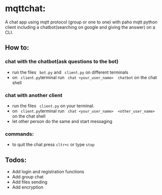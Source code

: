 # mqttchat:
A chat app using mqtt protocol (group or one to one) with paho mqtt python client
including a chatbot(searching on google and giving the answer) on a CLI.

## How to:

### chat with the chatbot(ask questions to the bot)
 * run the files ``` bot.py``` and ``` client.py``` on different terminals
 * on ``` client.py```terminal  run  ``` chat <your_user_name>  chatbot``` on the chat shell


### chat  with another client
  * run the files ``` client.py``` on your terminal.
  * on ``` client.py```terminal  run  ``` chat <your_user_name>  <other_user_name>``` on the chat shell
  * let other person do the same and start messaging

### commands:
  * to quit the chat press ```cltr+c``` or type ```stop``` 
  
## Todos:
 * Add login and registration functions
 * Add group chat
 * Add files sending
 * Add encryption
